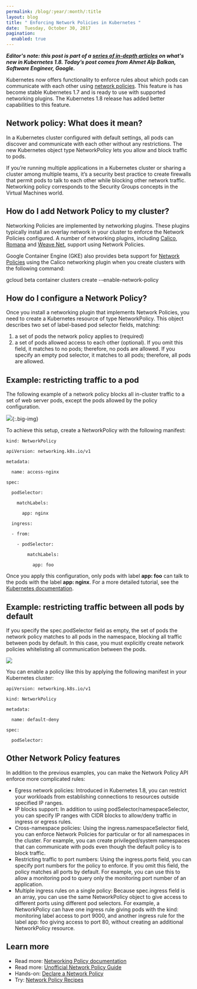 ```yaml
---
permalink: /blog/:year/:month/:title
layout: blog
title: " Enforcing Network Policies in Kubernetes "
date:  Tuesday, October 30, 2017
pagination:
  enabled: true
---
```

_**Editor's note: this post is part of a [series of in-depth articles](https://kubernetes.io/blog/2017/10/five-days-of-kubernetes-18) on what's new in Kubernetes 1.8. Today’s post comes from Ahmet Alp Balkan, Software Engineer, Google.**_  



Kubernetes now offers functionality to enforce rules about which pods can communicate with each other using [network policies](https://kubernetes.io/docs/concepts/services-networking/network-policies/). This feature is has become stable Kubernetes 1.7 and is ready to use with supported networking plugins. The Kubernetes 1.8 release has added better capabilities to this feature.


## Network policy: What does it mean?
In a Kubernetes cluster configured with default settings, all pods can discover and communicate with each other without any restrictions. The new Kubernetes object type NetworkPolicy lets you allow and block traffic to pods.  

If you’re running multiple applications in a Kubernetes cluster or sharing a cluster among multiple teams, it’s a security best practice to create firewalls that permit pods to talk to each other while blocking other network traffic. Networking policy corresponds to the Security Groups concepts in the Virtual Machines world.



## How do I add Network Policy to my cluster?
Networking Policies are implemented by networking plugins. These plugins typically install an overlay network in your cluster to enforce the Network Policies configured. A number of networking plugins, including [Calico](https://kubernetes.io/docs/tasks/configure-pod-container/calico-network-policy/), [Romana](https://kubernetes.io/docs/tasks/configure-pod-container/romana-network-policy/) and [Weave Net](https://kubernetes.io/docs/tasks/configure-pod-container/weave-network-policy/), support using Network Policies.  

Google Container Engine (GKE) also provides beta support for [Network Policies](https://cloud.google.com/container-engine/docs/network-policy) using the Calico networking plugin when you create clusters with the following command:  

gcloud beta container clusters create --enable-network-policy  

##   

## How do I configure a Network Policy?
Once you install a networking plugin that implements Network Policies, you need to create a Kubernetes resource of type NetworkPolicy. This object describes two set of label-based pod selector fields, matching:  

1. a set of pods the network policy applies to (required)
2. a set of pods allowed access to each other (optional). If you omit this field, it matches to no pods; therefore, no pods are allowed. If you specify an empty pod selector, it matches to all pods; therefore, all pods are allowed.

## Example: restricting traffic to a pod
The following example of a network policy blocks all in-cluster traffic to a set of web server pods, except the pods allowed by the policy configuration.   

 ![](https://lh4.googleusercontent.com/e8JzhKYICOzh44sHcedjt4IRRpw2zpFNbJ2UY83fBdWYCIvFVSlHJNmIwLzIHVxrScc2eNCyv37mm903TVT9VkMuHPxe_5Hk8CvJTqGsSK7WtEDCbn1Q25S-o_kHcEiKUUl1NV9g){:.big-img}


To achieve this setup, create a NetworkPolicy with the following manifest:  


```
kind: NetworkPolicy

apiVersion: networking.k8s.io/v1

metadata:

  name: access-nginx

spec:

  podSelector:

    matchLabels:

      app: nginx

  ingress:

  - from:

    - podSelector:

        matchLabels:

          app: foo
 ```


Once you apply this configuration, only pods with label **app: foo** can talk to the pods with the label **app: nginx**. For a more detailed tutorial, see the [Kubernetes documentation](https://kubernetes.io/docs/tasks/administer-cluster/declare-network-policy/).  


## Example: restricting traffic between all pods by default
If you specify the spec.podSelector field as empty, the set of pods the network policy matches to all pods in the namespace, blocking all traffic between pods by default. In this case, you must explicitly create network policies whitelisting all communication between the pods.  

 ![](https://lh6.googleusercontent.com/FYmu74F7fW7DabtzBd6PULsgzKz0WmCli2Sw0SW8zVr0U7m-P6eGvov0mZGv9ngxncGXJmPxzapL3yQXXSBKTHsI8zw5kh-2hqzK6fW7YuqU6X5ofb5ilbis2KUJ2HvF3IHXsMcK)  

You can enable a policy like this by applying the following manifest in your Kubernetes cluster:  


```
apiVersion: networking.k8s.io/v1

kind: NetworkPolicy

metadata:

  name: default-deny

spec:

  podSelector:
 ```



## Other Network Policy features
In addition to the previous examples, you can make the Network Policy API enforce more complicated rules:



- Egress network policies: Introduced in Kubernetes 1.8, you can restrict your workloads from establishing connections to resources outside specified IP ranges.
- IP blocks support: In addition to using podSelector/namespaceSelector, you can specify IP ranges with CIDR blocks to allow/deny traffic in ingress or egress rules.
- Cross-namespace policies: Using the ingress.namespaceSelector field, you can enforce Network Policies for particular or for all namespaces in the cluster. For example, you can create privileged/system namespaces that can communicate with pods even though the default policy is to block traffic.
- Restricting traffic to port numbers: Using the ingress.ports field, you can specify port numbers for the policy to enforce. If you omit this field, the policy matches all ports by default. For example, you can use this to allow a monitoring pod to query only the monitoring port number of an application.
- Multiple ingress rules on a single policy: Because spec.ingress field is an array, you can use the same NetworkPolicy object to give access to different ports using different pod selectors. For example, a NetworkPolicy can have one ingress rule giving pods with the kind: monitoring label access to port 9000, and another ingress rule for the label app: foo giving access to port 80, without creating an additional NetworkPolicy resource.

## Learn more

- Read more: [Networking Policy documentation](https://kubernetes.io/docs/concepts/services-networking/network-policies/)
- Read more: [Unofficial Network Policy Guide](https://ahmet.im/blog/kubernetes-network-policy/)
- Hands-on: [Declare a Network Policy](https://kubernetes.io/docs/tasks/administer-cluster/declare-network-policy/)
- Try: [Network Policy Recipes](https://github.com/ahmetb/kubernetes-networkpolicy-tutorial)

